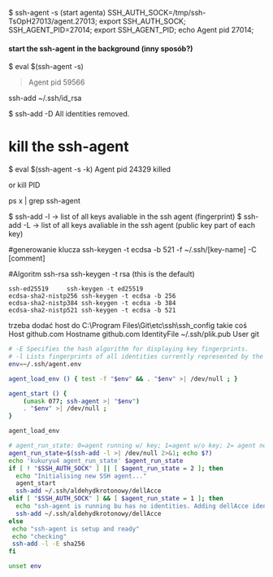 $ ssh-agent -s (start agenta)
SSH_AUTH_SOCK=/tmp/ssh-TsOpH27013/agent.27013; export SSH_AUTH_SOCK;
SSH_AGENT_PID=27014; export SSH_AGENT_PID;
echo Agent pid 27014;

#### start the ssh-agent in the background (inny sposób?)

$ eval $(ssh-agent -s)

> Agent pid 59566

ssh-add ~/.ssh/id_rsa

$ ssh-add -D
All identities removed.

# kill the ssh-agent

$ eval $(ssh-agent -s -k)
Agent pid 24329 killed

or kill PID

ps x | grep ssh-agent

$ ssh-add -l -> list of all keys avaliable in the ssh agent (fingerprint)
$ ssh-add -L -> list of all keys avaliable in the ssh agent (public key part of each key)

#generowanie klucza
ssh-keygen -t ecdsa -b 521 -f ~/.ssh/[key-name] -C [comment]

#Algoritm
ssh-rsa ssh-keygen -t rsa (this is the default)

    ssh-ed25519		ssh-keygen -t ed25519
    ecdsa-sha2-nistp256	ssh-keygen -t ecdsa -b 256
    ecdsa-sha2-nistp384	ssh-keygen -t ecdsa -b 384
    ecdsa-sha2-nistp521	ssh-keygen -t ecdsa -b 521

trzeba dodać host do C:\Program Files\Git\etc\ssh\ssh_config takie coś
Host github.com
Hostname github.com
IdentityFile ~/.ssh/plik.pub
User git

```sh
# -E Specifies the hash algorithm for displaying key fingerprints.
# -l Lists fingerprints of all identities currently represented by the agent.
env=~/.ssh/agent.env

agent_load_env () { test -f "$env" && . "$env" >| /dev/null ; }

agent_start () {
    (umask 077; ssh-agent >| "$env")
    . "$env" >| /dev/null ;
}

agent_load_env

# agent_run_state: 0=agent running w/ key; 1=agent w/o key; 2= agent not running
agent_run_state=$(ssh-add -l >| /dev/null 2>&1; echo $?)
echo 'kukuryu4 agent_run_state' $agent_run_state
if [ ! "$SSH_AUTH_SOCK" ] || [ $agent_run_state = 2 ]; then
  echo "Initialising new SSH agent..."
  agent_start
  ssh-add ~/.ssh/aldehydkrotonowy/dellAcce
elif [ "$SSH_AUTH_SOCK" ] && [ $agent_run_state = 1 ]; then
  echo "ssh-agent is running bu has no identities. Adding dellAcce identity"
  ssh-add ~/.ssh/aldehydkrotonowy/dellAcce
else
 echo "ssh-agent is setup and ready"
 echo "checking"
 ssh-add -l -E sha256
fi

unset env
```

